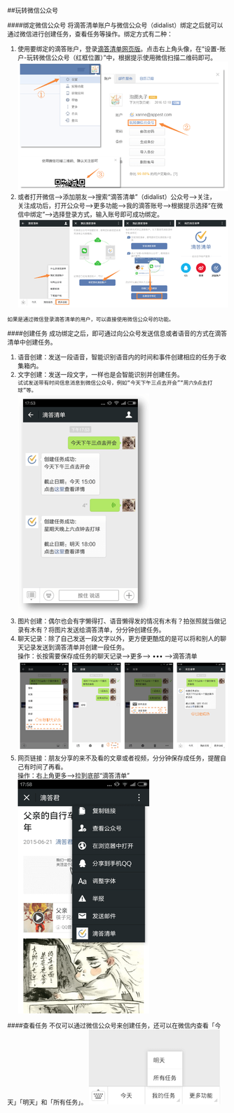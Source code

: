 ##玩转微信公众号

####绑定微信公众号
将滴答清单账户与微信公众号（didalist）绑定之后就可以通过微信进行创建任务，查看任务等操作。绑定方式有二种：
1.  使用要绑定的滴答账户，登录[滴答清单网页版](www.dida365.com)。点击右上角头像，在“设置-账户-玩转微信公众号（红框位置）”中，根据提示使用微信扫描二维码即可。<br ><img src="../images/wx11.png"  />
2.  或者打开微信–>添加朋友–>搜索“滴答清单”（didalist）公众号–>关注，<br/>关注成功后，打开公众号–>更多功能–>我的滴答账号–>根据提示选择“在微信中绑定”–>选择登录方式，输入账号即可成功绑定。<br ><img src="../images/wx21.png" />

`如果是通过微信登录滴答清单的用户，可以直接使用微信公众号的功能。`

####创建任务
成功绑定之后，即可通过向公众号发送信息或者语音的方式在滴答清单中创建任务。

1. 语音创建：发送一段语音，智能识别语音内的时间和事件创建相应的任务于收集箱内。
2. 文字创建：发送一段文字，一样也是会智能识别并创建任务。<br/>`试试发送带有时间信息消息到微信公众号，例如“今天下午三点去开会”“周六9点去打球”等。`<br ><img src="../images/wx41.png" width="300" />
3. 图片创建：偶尔也会有字懒得打、语音懒得发的情况有木有？拍张照就当做记录有木有？将图片发送给滴答清单，分分钟创建任务。
4. 聊天记录：除了自己发送一段文字以外，更方便更酷炫的是可以将和别人的聊天记录发送到滴答清单并创建一段任务。<br/>操作：长按需要保存成任务的聊天记录–>更多–> ••• –>滴答清单<br ><img src="../images/wx31.png" />
5. 网页链接：朋友分享的来不及看的文章或者视频，分分钟保存成任务，提醒自己有时间了再看。<br/>操作：右上角更多—>拉到底部“滴答清单”<br ><img src="../images/wx51.png" width="300"/>

####查看任务
不仅可以通过微信公众号来创建任务，还可以在微信内查看「今天」「明天」和「所有任务」。
<img src="../images/wx61.png" width="300"/>
